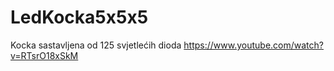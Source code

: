 # LedKocka5x5x5
Kocka sastavljena od 125 svjetlećih dioda
https://www.youtube.com/watch?v=RTsrO18xSkM
